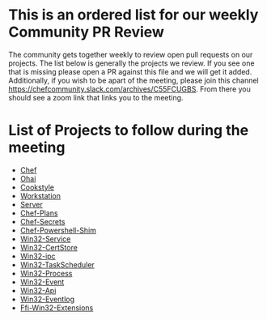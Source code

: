 # This is an ordered list for our weekly Community PR Review

The community gets together weekly to review open pull requests on our projects. 
The list below is generally the projects we review. 
If you see one that is missing please open a PR against this file and we will get it added. 
Additionally, if you wish to be apart of the meeting, please join this channel https://chefcommunity.slack.com/archives/C55FCUGBS. 
From there you should see a zoom link that links you to the meeting. 

# List of Projects to follow during the meeting
- [Chef](https://github.com/chef/chef)
- [Ohai](https://github.com/chef/ohai)
- [Cookstyle](https://github.com/chef/cookstyle)
- [Workstation](https://github.com/chef/chef-workstation)
- [Server](https://github.com/chef/chef-workstation)
- [Chef-Plans](https://github.com/chef/chef-plans)
- [Chef-Secrets](https://github.com/chef/chef_secrets)
- [Chef-Powershell-Shim](https://github.com/chef/chef-powershell-shim)
- [Win32-Service](https://github.com/chef/win32-service)
- [Win32-CertStore](https://github.com/chef/win32-certstore)
- [Win32-ipc](https://github.com/chef/win32-ipc)
- [Win32-TaskScheduler](https://github.com/chef/win32-taskscheduler)
- [Win32-Process](https://github.com/chef/win32-process)
- [Win32-Event](https://github.com/chef/win32-event)
- [Win32-Api](https://github.com/chef/win32-api)
- [Win32-Eventlog](https://github.com/chef/win32-eventlog)
- [Ffi-Win32-Extensions](https://github.com/chef/ffi-win32-extensions)